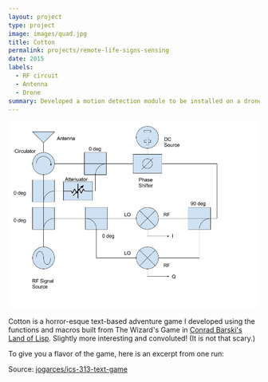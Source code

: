 ```yaml
---
layout: project
type: project
image: images/quad.jpg
title: Cotton
permalink: projects/remote-life-signs-sensing
date: 2015
labels:
  - RF circuit
  - Antenna
  - Drone
summary: Developed a motion detection module to be installed on a drone or quadcopter to detect human breathing while in the air.
---
```


<img class="ui image" src="../images/RF.jpg">

Cotton is a horror-esque text-based adventure game I developed using the functions and macros built from The Wizard's Game in [Conrad Barski's Land of Lisp](http://landoflisp.com/). Slightly more interesting and convoluted! (It is not that scary.)

To give you a flavor of the game, here is an excerpt from one run:


Source: <a href="https://github.com/jogarces/ics-313-text-game"><i class="large github icon "></i>jogarces/ics-313-text-game</a>

